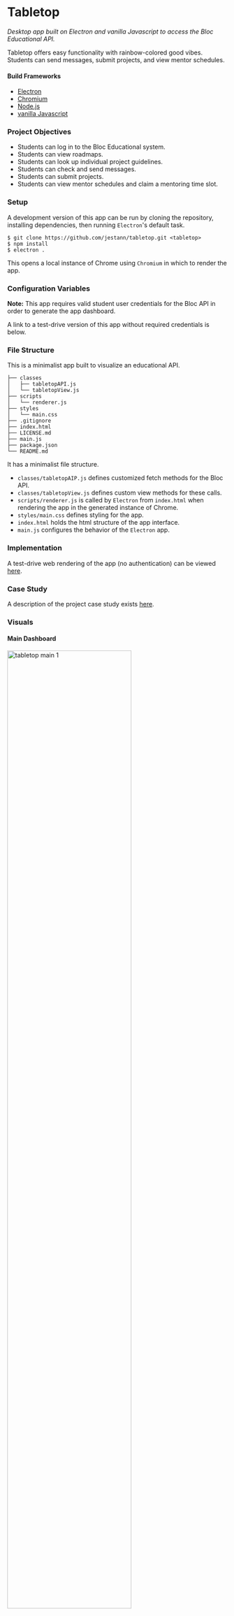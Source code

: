 # Tabletop

_Desktop app built on Electron and vanilla Javascript to access the Bloc Educational API._

Tabletop offers easy functionality with rainbow-colored good vibes. Students can send messages, submit projects, and view mentor schedules.

#### Build Frameworks

- [Electron](https://electron.atom.io)
- [Chromium](https://www.chromium.org)
- [Node.js](https://nodejs.org)
- [vanilla Javascript](https://www.javascript.com/)

### Project Objectives

- Students can log in to the Bloc Educational system.
- Students can view roadmaps.
- Students can look up individual project guidelines.
- Students can check and send messages.
- Students can submit projects.
- Students can view mentor schedules and claim a mentoring time slot.

### Setup

A development version of this app can be run by cloning the repository, installing dependencies, then running `Electron`'s default task.

```
$ git clone https://github.com/jestann/tabletop.git <tabletop>
$ npm install
$ electron .
```

This opens a local instance of Chrome using `Chromium` in which to render the app.

### Configuration Variables

**Note:** This app requires valid student user credentials for the Bloc API in order to generate the app dashboard.

A link to a test-drive version of this app without required credentials is below.

### File Structure

This is a minimalist app built to visualize an educational API.

```
├── classes
│   ├── tabletopAPI.js
│   └── tabletopView.js
├── scripts
│   └── renderer.js
├── styles
│   └── main.css
├── .gitignore
├── index.html
├── LICENSE.md
├── main.js
├── package.json
└── README.md
```

It has a minimalist file structure.

- `classes/tabletopAIP.js` defines customized fetch methods for the Bloc API. 
- `classes/tabletopView.js` defines custom view methods for these calls.
- `scripts/renderer.js` is called by `Electron` from `index.html` when rendering the app in the generated instance of Chrome.
- `styles/main.css` defines styling for the app.
- `index.html` holds the html structure of the app interface.
- `main.js` configures the behavior of the `Electron` app.

### Implementation

A test-drive web rendering of the app (no authentication) can be viewed [here](https://jestann-tabletop.herokuapp.com).

### Case Study

A description of the project case study exists [here](http://jessbird.me/portfolio/tabletop.html).

### Visuals

#### Main Dashboard

<img alt="tabletop main 1" src="images/main-1.png" width="75%" align="center">
<img alt="tabletop main 2" src="images/main-2.png" width="75%" align="center">
<img alt="tabletop main 3" src="images/main-3.png" width="75%" align="center">

#### Scheduling

<img alt="tabletop scheduling" src="images/scheduling.png" width="75%" align="center">
